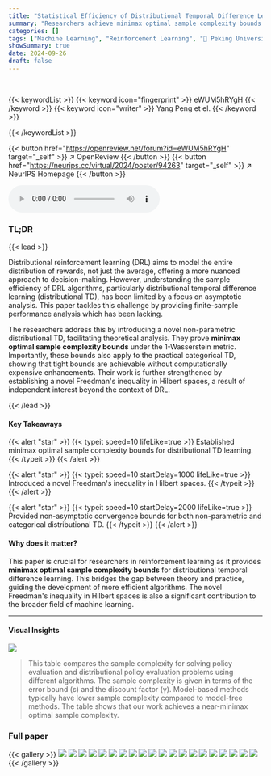```yaml
---
title: "Statistical Efficiency of Distributional Temporal Difference Learning"
summary: "Researchers achieve minimax optimal sample complexity bounds for distributional temporal difference learning, enhancing reinforcement learning algorithm efficiency."
categories: []
tags: ["Machine Learning", "Reinforcement Learning", "🏢 Peking University",]
showSummary: true
date: 2024-09-26
draft: false
---
```


<br>

{{< keywordList >}}
{{< keyword icon="fingerprint" >}} eWUM5hRYgH {{< /keyword >}}
{{< keyword icon="writer" >}} Yang Peng et el. {{< /keyword >}}
 
{{< /keywordList >}}

{{< button href="https://openreview.net/forum?id=eWUM5hRYgH" target="_self" >}}
↗ OpenReview
{{< /button >}}
{{< button href="https://neurips.cc/virtual/2024/poster/94263" target="_self" >}}
↗ NeurIPS Homepage
{{< /button >}}


<audio controls>
    <source src="https://ai-paper-reviewer.com/eWUM5hRYgH/podcast.wav" type="audio/wav">
    Your browser does not support the audio element.
</audio>


### TL;DR


{{< lead >}}

Distributional reinforcement learning (DRL) aims to model the entire distribution of rewards, not just the average, offering a more nuanced approach to decision-making.  However, understanding the sample efficiency of DRL algorithms, particularly distributional temporal difference learning (distributional TD), has been limited by a focus on asymptotic analysis. This paper tackles this challenge by providing finite-sample performance analysis which has been lacking. 

The researchers address this by introducing a novel non-parametric distributional TD, facilitating theoretical analysis.  They prove **minimax optimal sample complexity bounds** under the 1-Wasserstein metric.  Importantly, these bounds also apply to the practical categorical TD, showing that tight bounds are achievable without computationally expensive enhancements.  Their work is further strengthened by establishing a novel Freedman's inequality in Hilbert spaces, a result of independent interest beyond the context of DRL.

{{< /lead >}}


#### Key Takeaways

{{< alert "star" >}}
{{< typeit speed=10 lifeLike=true >}} Established minimax optimal sample complexity bounds for distributional TD learning. {{< /typeit >}}
{{< /alert >}}

{{< alert "star" >}}
{{< typeit speed=10 startDelay=1000 lifeLike=true >}} Introduced a novel Freedman's inequality in Hilbert spaces. {{< /typeit >}}
{{< /alert >}}

{{< alert "star" >}}
{{< typeit speed=10 startDelay=2000 lifeLike=true >}} Provided non-asymptotic convergence bounds for both non-parametric and categorical distributional TD. {{< /typeit >}}
{{< /alert >}}

#### Why does it matter?
This paper is crucial for researchers in reinforcement learning as it provides **minimax optimal sample complexity bounds** for distributional temporal difference learning. This bridges the gap between theory and practice, guiding the development of more efficient algorithms. The novel Freedman's inequality in Hilbert spaces is also a significant contribution to the broader field of machine learning.

------
#### Visual Insights





![](https://ai-paper-reviewer.com/eWUM5hRYgH/tables_2_1.jpg)

> This table compares the sample complexity for solving policy evaluation and distributional policy evaluation problems using different algorithms.  The sample complexity is given in terms of the error bound (ε) and the discount factor (γ). Model-based methods typically have lower sample complexity compared to model-free methods. The table shows that our work achieves a near-minimax optimal sample complexity.





### Full paper

{{< gallery >}}
<img src="https://ai-paper-reviewer.com/eWUM5hRYgH/1.png" class="grid-w50 md:grid-w33 xl:grid-w25" />
<img src="https://ai-paper-reviewer.com/eWUM5hRYgH/2.png" class="grid-w50 md:grid-w33 xl:grid-w25" />
<img src="https://ai-paper-reviewer.com/eWUM5hRYgH/3.png" class="grid-w50 md:grid-w33 xl:grid-w25" />
<img src="https://ai-paper-reviewer.com/eWUM5hRYgH/4.png" class="grid-w50 md:grid-w33 xl:grid-w25" />
<img src="https://ai-paper-reviewer.com/eWUM5hRYgH/5.png" class="grid-w50 md:grid-w33 xl:grid-w25" />
<img src="https://ai-paper-reviewer.com/eWUM5hRYgH/6.png" class="grid-w50 md:grid-w33 xl:grid-w25" />
<img src="https://ai-paper-reviewer.com/eWUM5hRYgH/7.png" class="grid-w50 md:grid-w33 xl:grid-w25" />
<img src="https://ai-paper-reviewer.com/eWUM5hRYgH/8.png" class="grid-w50 md:grid-w33 xl:grid-w25" />
<img src="https://ai-paper-reviewer.com/eWUM5hRYgH/9.png" class="grid-w50 md:grid-w33 xl:grid-w25" />
<img src="https://ai-paper-reviewer.com/eWUM5hRYgH/10.png" class="grid-w50 md:grid-w33 xl:grid-w25" />
<img src="https://ai-paper-reviewer.com/eWUM5hRYgH/11.png" class="grid-w50 md:grid-w33 xl:grid-w25" />
<img src="https://ai-paper-reviewer.com/eWUM5hRYgH/12.png" class="grid-w50 md:grid-w33 xl:grid-w25" />
<img src="https://ai-paper-reviewer.com/eWUM5hRYgH/13.png" class="grid-w50 md:grid-w33 xl:grid-w25" />
<img src="https://ai-paper-reviewer.com/eWUM5hRYgH/14.png" class="grid-w50 md:grid-w33 xl:grid-w25" />
<img src="https://ai-paper-reviewer.com/eWUM5hRYgH/15.png" class="grid-w50 md:grid-w33 xl:grid-w25" />
<img src="https://ai-paper-reviewer.com/eWUM5hRYgH/16.png" class="grid-w50 md:grid-w33 xl:grid-w25" />
<img src="https://ai-paper-reviewer.com/eWUM5hRYgH/17.png" class="grid-w50 md:grid-w33 xl:grid-w25" />
<img src="https://ai-paper-reviewer.com/eWUM5hRYgH/18.png" class="grid-w50 md:grid-w33 xl:grid-w25" />
<img src="https://ai-paper-reviewer.com/eWUM5hRYgH/19.png" class="grid-w50 md:grid-w33 xl:grid-w25" />
<img src="https://ai-paper-reviewer.com/eWUM5hRYgH/20.png" class="grid-w50 md:grid-w33 xl:grid-w25" />
{{< /gallery >}}